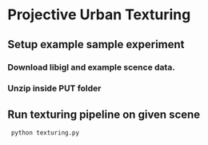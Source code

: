 # Projective Urban Texturing

## Setup example sample experiment
### Download libigl and example scence data.
### Unzip inside PUT folder


## Run texturing pipeline on given scene
<code> python texturing.py </code>
